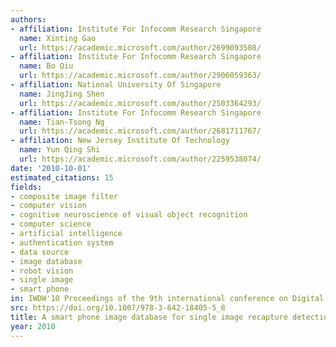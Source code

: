 ```yaml
---
authors:
- affiliation: Institute For Infocomm Research Singapore
  name: Xinting Gao
  url: https://academic.microsoft.com/author/2699093508/
- affiliation: Institute For Infocomm Research Singapore
  name: Bo Qiu
  url: https://academic.microsoft.com/author/2906059363/
- affiliation: National University Of Singapore
  name: JingJing Shen
  url: https://academic.microsoft.com/author/2503364293/
- affiliation: Institute For Infocomm Research Singapore
  name: Tian-Tsong Ng
  url: https://academic.microsoft.com/author/2681711767/
- affiliation: New Jersey Institute Of Technology
  name: Yun Qing Shi
  url: https://academic.microsoft.com/author/2259538074/
date: '2010-10-01'
estimated_citations: 15
fields:
- composite image filter
- computer vision
- cognitive neuroscience of visual object recognition
- computer science
- artificial intelligence
- authentication system
- data source
- image database
- robot vision
- single image
- smart phone
in: IWDW'10 Proceedings of the 9th international conference on Digital watermarking
src: https://doi.org/10.1007/978-3-642-18405-5_8
title: A smart phone image database for single image recapture detection
year: 2010
---
```

